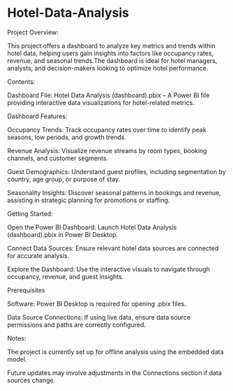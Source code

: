 # Hotel-Data-Analysis
Project Overview:

This project offers a dashboard to analyze key metrics and trends within hotel data, helping users gain insights 
into factors like occupancy rates, revenue, and seasonal trends.The dashboard is ideal for hotel managers, analysts,
and decision-makers looking to optimize hotel performance.

Contents:

Dashboard File: Hotel Data Analysis (dashboard).pbix – A Power BI file providing interactive data visualizations for hotel-related metrics.

Dashboard Features:

Occupancy Trends: Track occupancy rates over time to identify peak seasons, low periods, and growth trends.

Revenue Analysis: Visualize revenue streams by room types, booking channels, and customer segments.

Guest Demographics: Understand guest profiles, including segmentation by country, age group, or purpose of stay.

Seasonality Insights: Discover seasonal patterns in bookings and revenue, assisting in strategic planning for promotions or staffing.

Getting Started:

Open the Power BI Dashboard: Launch Hotel Data Analysis (dashboard).pbix in Power BI Desktop.

Connect Data Sources: Ensure relevant hotel data sources are connected for accurate analysis.

Explore the Dashboard: Use the interactive visuals to navigate through occupancy, revenue, and guest insights.

Prerequisites

Software: Power BI Desktop is required for opening .pbix files.

Data Source Connections: If using live data, ensure data source permissions and paths are correctly configured.

Notes:

The project is currently set up for offline analysis using the embedded data model.

Future updates may involve adjustments in the Connections section if data sources change.
